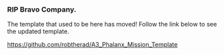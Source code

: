 ### RIP Bravo Company.

The template that used to be here has moved! Follow the link below to see the updated template.

https://github.com/robtherad/A3_Phalanx_Mission_Template

